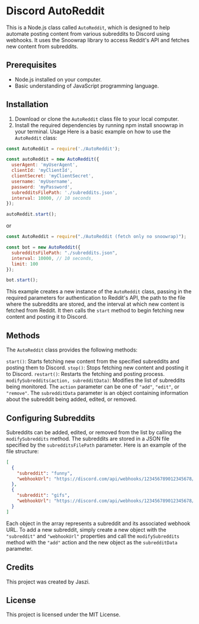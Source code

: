 # Discord AutoReddit

This is a Node.js class called `AutoReddit`, which is designed to help automate posting content from various subreddits to Discord using webhooks. It uses the Snoowrap library to access Reddit's API and fetches new content from subreddits.

## Prerequisites
- Node.js installed on your computer.
- Basic understanding of JavaScript programming language.

## Installation
1. Download or clone the `AutoReddit` class file to your local computer.
2. Install the required dependencies by running npm install snoowrap in your terminal.
Usage
Here is a basic example on how to use the `AutoReddit` class:
```js
const AutoReddit = require('./AutoReddit');

const autoReddit = new AutoReddit({
  userAgent: 'myUserAgent',
  clientId: 'myClientId',
  clientSecret: 'myClientSecret',
  username: 'myUsername',
  password: 'myPassword',
  subredditsFilePath: './subreddits.json',
  interval: 10000, // 10 seconds
});

autoReddit.start();
```
or
```js
const AutoReddit = require("./AutoReddit (fetch only no snoowrap)");

const bot = new AutoReddit({
  subredditsFilePath: "./subreddits.json",
  interval: 10000, // 10 seconds,
  limit: 100
});

bot.start();
```
This example creates a new instance of the `AutoReddit` class, passing in the required parameters for authentication to Reddit's API, the path to the file where the subreddits are stored, and the interval at which new content is fetched from Reddit. It then calls the `start` method to begin fetching new content and posting it to Discord.

## Methods
The `AutoReddit` class provides the following methods:

`start()`: Starts fetching new content from the specified subreddits and posting them to Discord.
`stop()`: Stops fetching new content and posting it to Discord.
`restart()`: Restarts the fetching and posting process.
`modifySubreddits(action, subredditData)`: Modifies the list of subreddits being monitored. The `action` parameter can be one of `"add"`, `"edit"`, or `"remove"`. The `subredditData` parameter is an object containing information about the subreddit being added, edited, or removed.

## Configuring Subreddits
Subreddits can be added, edited, or removed from the list by calling the `modifySubreddits` method. The subreddits are stored in a JSON file specified by the `subredditsFilePath` parameter. Here is an example of the file structure:
```json
[
  {
    "subreddit": "funny",
    "webhookUrl": "https://discord.com/api/webhooks/123456789012345678/abcde12345"
  },
  {
    "subreddit": "gifs",
    "webhookUrl": "https://discord.com/api/webhooks/123456789012345678/abcde12345"
  }
]
```
Each object in the array represents a subreddit and its associated webhook URL. To add a new subreddit, simply create a new object with the `"subreddit"` and `"webhookUrl"` properties and call the `modifySubreddits` method with the `"add"` action and the new object as the `subredditData` parameter.

## Credits
This project was created by Jaszi.

## License
This project is licensed under the MIT License.
